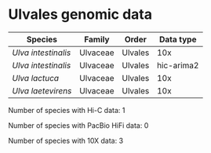 # Ulvales genomic data

| Species | Family | Order | Data type |
| -- | --- | --- | --- |
| *Ulva intestinalis* | Ulvaceae | Ulvales | 10x |
| *Ulva intestinalis* | Ulvaceae | Ulvales | hic-arima2 |
| *Ulva lactuca* | Ulvaceae | Ulvales | 10x |
| *Ulva laetevirens* | Ulvaceae | Ulvales | 10x |

Number of species with Hi-C data: 1

Number of species with PacBio HiFi data: 0

Number of species with 10X data: 3
